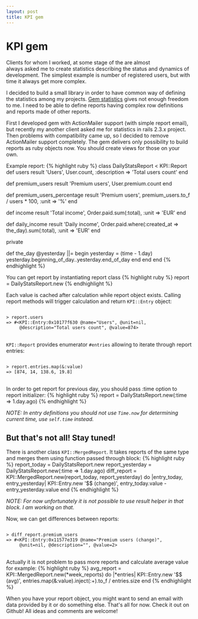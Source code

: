 ```yaml
---
layout: post
title: KPI gem
---
```


# KPI gem

Clients for whom I worked, at some stage of the are almost always asked me
to create statistics describing the status and dynamics of development.
The simplest example is number of registered users, but with time
it always get more complex.

I decided to build a small library in order to have common way of defining the statistics among my projects.
[Gem statistics](https://github.com/acatighera/statistics) gives not enough
freedom to me. I need to be able to define reports having complex row
definitions and reports made of other reports.

First I developed gem with ActionMailer support (with simple report email),
but recently my another client asked me for statistics in rails 2.3.x project.
Then problems with compatibility came up, so I decided to remove ActionMailer
support completely. The gem delivers only possibility to build reports as ruby objects now. You should create views for those on your own.

Example report:
{% highlight ruby %}
class DailyStatsReport < KPI::Report
  def users
    result 'Users', User.count, :description => 'Total users count'
  end

  def premium_users
    result 'Premium users', User.premium.count
  end

  def premium_users_percentage
    result 'Premium users', premium_users.to_f / users * 100, :unit => '%'
  end

  def income
    result 'Total income', Order.paid.sum(:total), :unit => 'EUR'
  end

  def daily_income
    result 'Daily income', Order.paid.where(:created_at => the_day).sum(:total), :unit => 'EUR'
  end

  private

  def the_day
    @yesterday ||= begin
      yesterday = (time - 1.day)
      yesterday.beginning_of_day..yesterday.end_of_day
    end
  end
end
{% endhighlight %}


You can get report by instantiating report class
{% highlight ruby %}
report = DailyStatsReport.new
{% endhighlight %}

Each value is cached after calculation while report object exists.
Calling report methods will trigger calculation and return `KPI::Entry` object:

<pre class="terminal">
<code>
&gt; report.users
=&gt; #&lt;KPI::Entry:0x10177f630 @name="Users", @unit=nil,
     @description="Total users count", @value=874&gt;
</code>
</pre>

`KPI::Report` provides enumerator `#entries` allowing to iterate through report entries:

<pre class="terminal">
<code>
&gt; report.entries.map(&amp;:value)
=&gt; [874, 14, 138.6, 19.8]
</code>
</pre>

In order to get report for previous day, you should pass :time option to report initializer:
{% highlight ruby %}
report = DailyStatsReport.new(:time => 1.day.ago)
{% endhighlight %}

_NOTE: In entry definitions you should not use `Time.now` for determining
current time, use `self.time` instead._

## But that's not all! Stay tuned!

There is another class `KPI::MergedReport`. It takes reports of the same type and merges them using function passed through block:
{% highlight ruby %}
report_today = DailyStatsReport.new
report_yesterday = DailyStatsReport.new(:time => 1.day.ago)
diff_report = KPI::MergedReport.new(report_today, report_yesterday) do |entry_today, entry_yesterday|
  KPI::Entry.new '$$ (change)', entry_today.value - entry_yesterday.value
end
{% endhighlight %}

_NOTE: For now unfortunately it is not possible to use result helper in that block. I am working on that._

Now, we can get differences between reports:

<pre class="terminal">
<code>
&gt; diff_report.premium_users
=&gt; #&lt;KPI::Entry:0x11577e319 @name="Premium users (change)",
     @unit=nil, @description="", @value=2&gt;
</code>
</pre>

Actually it is not problem to pass more reports and calculate average value for example:
{% highlight ruby %}
avg_report = KPI::MergedReport.new(*week_reports) do |*entries|
  KPI::Entry.new '$$ (avg)', entries.map(&:value).inject(:+).to_f / entries.size
end
{% endhighlight %}

When you have your report object, you might want to send an email with data provided by it or do something else.
That's all for now. Check it out on Github! All ideas and comments are welcome!
